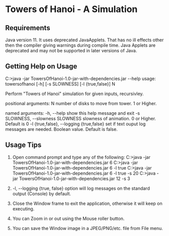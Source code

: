 # Towers of Hanoi - A Simulation

## Requirements
Java version 11.
It uses deprecated JavaApplets. That has no ill effects other then the compiler giving warnings during compile time.
Java Applets are deprecated and may not be supported in later versions of Java.

## Getting Help on Usage
C:\>java -jar TowersOfHanoi-1.0-jar-with-dependencies.jar --help
usage: towersofhanoi [-h] [-s SLOWNESS] [-l {true,false}] N

Perform "Towers of Hanoi" simulation for given inputs, recursivley.

positional arguments:
  N                      number of disks to move from tower. 1 or Higher.

named arguments:
  -h, --help             show this help message and exit
  -s SLOWNESS, --slowness SLOWNESS
                         slowness of animation. 0 or Higher. Default is 0
  -l {true,false}, --logging {true,false}
                         set  if  text  ouput   log  messages  are  needed.
                         Boolean value. Default is false.
				
## Usage Tips
1) Open command prompt and type any of the following:
		C:\>java -jar TowersOfHanoi-1.0-jar-with-dependencies.jar 6 
		C:\>java -jar TowersOfHanoi-1.0-jar-with-dependencies.jar 6 -l true
		C:\>java -jar TowersOfHanoi-1.0-jar-with-dependencies.jar 6 -l true -s 20
		C:\>java -jar TowersOfHanoi-1.0-jar-with-dependencies.jar 12 -s 3
				
2) -l, --logging {true, false} option will log messages on the standard output (Console) by default.
3) Close the Window frame to exit the application, otherwise it will keep on executing.
4) You can Zoom in or out using the Mouse roller button.
5) You can save the Window image in a JPEG/PNG/etc. file from File menu.